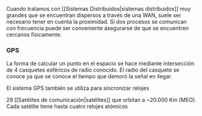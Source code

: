 Cuando tratamos con [[Sistemas Distribuidos|sistemas distribuidos]] muy grandes que se encuentran dispersos a través de una WAN, suele ser necesario tener en cuenta la proximidad. Si dos procesos se comunican con frecuencia puede ser conveniente asegurarse de que se encuentren cercanos físicamente.

### GPS
La forma de calcular un punto en el espacio se hace mediante intersección de 4 casquetes esféricos de radio conocido. El radio del casquete se conoce ya que se conoce el tiempo que demoró la señal en llegar.

El sistema GPS también se utiliza para sincronizar relojes

29 [[Satélites de comunicación|satélites]] que orbitan a ~20.000 Km (MEO). Cada satélite tiene hasta cuatro relojes atómicos